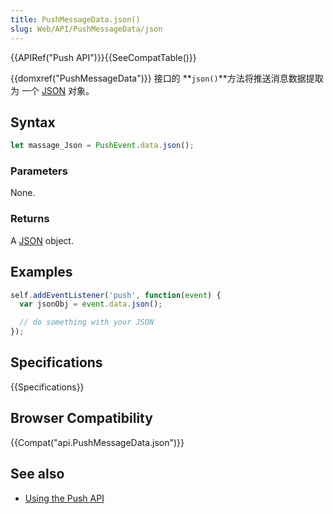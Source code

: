 ```yaml
---
title: PushMessageData.json()
slug: Web/API/PushMessageData/json
---
```

{{APIRef("Push API")}}{{SeeCompatTable()}}

{{domxref("PushMessageData")}} 接口的 **`json()`**方法将推送消息数据提取为 一个 [JSON](/en-US/docs/Web/JavaScript/Reference/Global_Objects/JSON) 对象。

## Syntax

```js
let massage_Json = PushEvent.data.json();
```

### Parameters

None.

### Returns

A [JSON](/en-US/docs/Web/JavaScript/Reference/Global_Objects/JSON) object.

## Examples

```js
self.addEventListener('push', function(event) {
  var jsonObj = event.data.json();

  // do something with your JSON
});
```

## Specifications

{{Specifications}}

## Browser Compatibility

{{Compat("api.PushMessageData.json")}}

## See also

- [Using the Push API](/en-US/docs/Web/API/Push_API/Using_the_Push_API)
